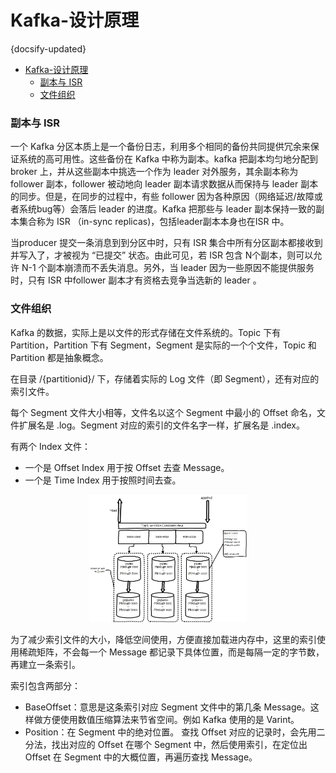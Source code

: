 #  Kafka-设计原理
{docsify-updated}

- [Kafka-设计原理](#kafka-设计原理)
	- [副本与 ISR](#副本与-isr)
	- [文件组织](#文件组织)


### 副本与 ISR 
一个 Kafka 分区本质上是一个备份日志，利用多个相同的备份共同提供冗余来保证系统的高可用性。这些备份在 Kafka 中称为副本。kafka 把副本均匀地分配到 broker 上，并从这些副本中挑选一个作为 leader 对外服务，其余副本称为 follower 副本，follower 被动地向 leader 副本请求数据从而保持与 leader 副本的同步。但是，在同步的过程中，有些 follower 因为各种原因（网络延迟/故障或者系统bug等）会落后 leader 的进度。Kafka 把那些与 leader 副本保持一致的副本集合称为 ISR （in-sync replicas)，包括leader副本本身也在ISR 中。

当producer 提交一条消息到到分区中时，只有 ISR 集合中所有分区副本都接收到并写入了，才被视为 “已提交” 状态。由此可见，若 ISR 包含 N个副本，则可以允许 N-1 个副本崩溃而不丢失消息。另外，当 leader 因为一些原因不能提供服务时，只有 ISR 中follower 副本才有资格去竞争当选新的 leader 。


### 文件组织
Kafka 的数据，实际上是以文件的形式存储在文件系统的。Topic 下有 Partition，Partition 下有 Segment，Segment 是实际的一个个文件，Topic 和 Partition 都是抽象概念。

在目录 /{partitionid}/ 下，存储着实际的 Log 文件（即 Segment），还有对应的索引文件。

每个 Segment 文件大小相等，文件名以这个 Segment 中最小的 Offset 命名，文件扩展名是 .log。Segment 对应的索引的文件名字一样，扩展名是 .index。

有两个 Index 文件：
+ 一个是 Offset Index 用于按 Offset 去查 Message。
+ 一个是 Time Index 用于按照时间去查。

<center><img src="pics/kafka-file.jpeg" width="50%"></center>

为了减少索引文件的大小，降低空间使用，方便直接加载进内存中，这里的索引使用稀疏矩阵，不会每一个 Message 都记录下具体位置，而是每隔一定的字节数，再建立一条索引。 

索引包含两部分：
+ BaseOffset：意思是这条索引对应 Segment 文件中的第几条 Message。这样做方便使用数值压缩算法来节省空间。例如 Kafka 使用的是 Varint。
+ Position：在 Segment 中的绝对位置。
查找 Offset 对应的记录时，会先用二分法，找出对应的 Offset 在哪个 Segment 中，然后使用索引，在定位出 Offset 在 Segment 中的大概位置，再遍历查找 Message。